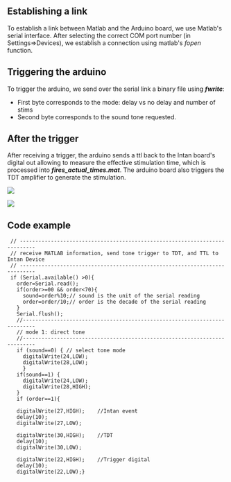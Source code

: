 ## Establishing a link
To establish a link between Matlab and the Arduino board, we use Matlab's serial interface. After selecting the correct COM port number (in Settings=>Devices), we establish a connection using matlab's _fopen_ function.

## Triggering the arduino
To trigger the arduino, we send over the serial link a binary file using **_fwrite_**:
* First byte corresponds to the mode: delay vs no delay and number of stims
* Second byte corresponds to the sound tone requested.

## After the trigger
After receiving a trigger, the arduino sends a ttl back to the Intan board's digital out allowing to measure the effective stimulation time, which is processed into **_fires_actual_times.mat_**. The arduino board also triggers the TDT amplifier to generate the stimulation.
 
![](https://user-images.githubusercontent.com/41677251/43640313-c6d726cc-971f-11e8-8d14-f72f570da949.PNG)

![](https://user-images.githubusercontent.com/41677251/43640396-17a0db84-9720-11e8-9179-f4652a1048c0.PNG)

## Code example

 ```void loop(){
  // ---------------------------------------------------------------------------
  // receive MATLAB information, send tone trigger to TDT, and TTL to Intan Device
  // ---------------------------------------------------------------------------
  if (Serial.available() >0){
    order=Serial.read();
    if(order>=00 && order<70){
      sound=order%10;// sound is the unit of the serial reading
      order=order/10;// order is the decade of the serial reading
    }
    Serial.flush(); 
    //--------------------------------------------------------------------------
    // mode 1: direct tone
    //--------------------------------------------------------------------------
    if (sound==0) { // select tone mode
      digitalWrite(24,LOW);
      digitalWrite(28,LOW);
      }
    if(sound==1) {
      digitalWrite(24,LOW);
      digitalWrite(28,HIGH);
    }
    if (order==1){
    
    digitalWrite(27,HIGH);    //Intan event      
    delay(10);
    digitalWrite(27,LOW);
        
    digitalWrite(30,HIGH);    //TDT
    delay(10);
    digitalWrite(30,LOW);
    
    digitalWrite(22,HIGH);    //Trigger digital
    delay(10);
    digitalWrite(22,LOW);} 
 ```